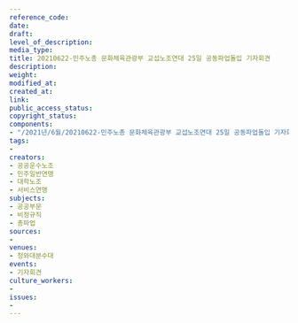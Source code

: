 ```yaml
---
reference_code: 
date: 
draft: 
level_of_description: 
media_type: 
title: 20210622-민주노총 문화체육관광부 교섭노조연대 25일 공동파업돌입 기자회견
description: 
weight: 
modified_at: 
created_at: 
link: 
public_access_status: 
copyright_status: 
components:
- "/2021년/6월/20210622-민주노총 문화체육관광부 교섭노조연대 25일 공동파업돌입 기자회견/403544_58887_5055.jpg"
tags:
- 
creators:
- 공공운수노조
- 민주일반연맹
- 대학노조
- 서비스연맹
subjects:
- 공공부문
- 비정규직
- 총파업
sources:
- 
venues:
- 청와대분수대
events:
- 기자회견
culture_workers:
- 
issues:
- 
---
```

